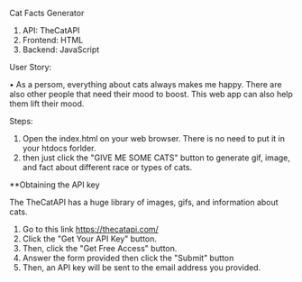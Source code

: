 Cat Facts Generator
1. API: TheCatAPI
2. Frontend: HTML
3. Backend: JavaScript

User Story:

• As a persom, everything about cats always makes me happy.
There are also other people that need their mood to boost.
This web app can also help them lift their mood.

Steps:
1. Open the index.html on your web browser. There is no need to put it in your htdocs forlder.
2. then just click the "GIVE ME SOME CATS" button to generate gif, image, and fact about different race or types of cats.

**Obtaining the API key

The TheCatAPI has a huge library of images, gifs, and information about cats.
1. Go to this link https://thecatapi.com/
2. Click the "Get Your API Key" button.
3. Then, click the "Get Free Access" button.
4. Answer the form provided then click the "Submit" button
5. Then, an API key will be sent to the email address you provided.
